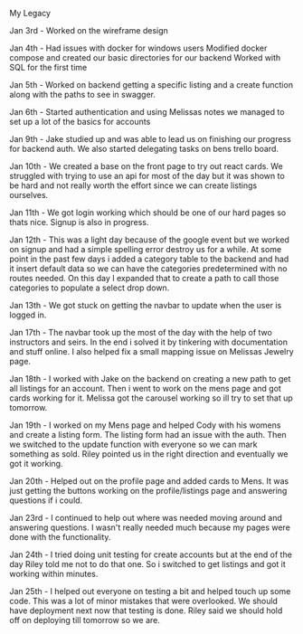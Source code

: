 My Legacy

Jan 3rd -
Worked on the wireframe design

Jan 4th -
Had issues with docker for windows users
Modified docker compose and created our basic directories for our backend
Worked with SQL for the first time

Jan 5th -
Worked on backend getting a specific listing and a create function along with the paths to see in swagger.

Jan 6th -
Started authentication and using Melissas notes we managed to set up a lot of the basics for accounts

Jan 9th -
Jake studied up and was able to lead us on finishing our progress for backend auth. We also started delegating tasks on bens trello board.

Jan 10th -
We created a base on the front page to try out react cards. We struggled with trying to use an api for most of the day but it was shown to be hard and not really worth the effort since we can create listings ourselves.

Jan 11th -
We got login working which should be one of our hard pages so thats nice. Signup is also in progress.

Jan 12th -
This was a light day because of the google event but we worked on signup and had a simple spelling error destroy us for a while. At some point in the past few days i added a category table to the backend and had it insert default data so we can have the categories predetermined with no routes needed. On this day I expanded that to create a path to call those categories to populate a select drop down.

Jan 13th -
We got stuck on getting the navbar to update when the user is logged in.

Jan 17th -
The navbar took up the most of the day with the help of two instructors and seirs. In the end i solved it by tinkering with documentation and stuff online. I also helped fix a small mapping issue on Melissas Jewelry page.

Jan 18th -
I worked with Jake on the backend on creating a new path to get all listings for an account. Then i went to work on the mens page and got cards working for it. Melissa got the carousel working so ill try to set that up tomorrow.

Jan 19th -
I worked on my Mens page and helped Cody with his womens and create a listing form. The listing form had an issue with the auth. Then we switched to the update function with everyone so we can mark something as sold. Riley pointed us in the right direction and eventually we got it working.

Jan 20th -
Helped out on the profile page and added cards to Mens. It was just getting the buttons working on the profile/listings page and answering questions if i could.

Jan 23rd -
I continued to help out where was needed moving around and answering questions. I wasn't really needed much because my pages were done with the functionality.

Jan 24th -
I tried doing unit testing for create accounts but at the end of the day Riley told me not to do that one. So i switched to get listings and got it working within minutes.

Jan 25th -
I helped out everyone on testing a bit and helped touch up some code. This was a lot of minor mistakes that were  overlooked. We should have deployment next now that testing is done. Riley said we should hold off on deploying till tomorrow so we are.
